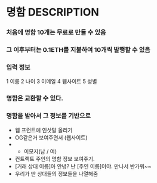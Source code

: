 # 명함 DESCRIPTION

### 처음에 명함 10개는 무료로 만들 수 있음

### 그 이후부터는 0.1ETH를 지불하여 10개씩 발행할 수 있음

### 입력 정보

1 이름
2 나이
3 이메일
4 웹사이트
5 성별

### 명함은 교환할 수 있다.

### 명함을 받아서 그 정보를 기반으로

- 웹 프런트에 인삿말 올리기
- OG같은거 보여주면서 (웹사이트)
- - 이모지(남 / 여)
- 컨트랙트 주인의 명함 정보 보여주기.
- [거래 상대 이름]아 안녕? 난 [주인 이름]이야. 만나서 반가워~~
- 우리가 딴 상대들의 정보들을 나열해줌
